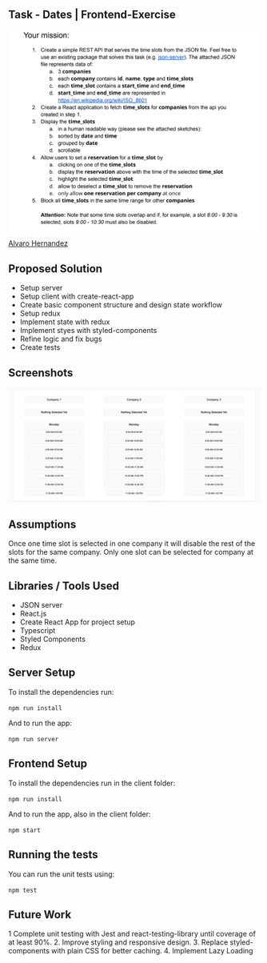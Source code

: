 ## Task - Dates | Frontend-Exercise

![task](assets/test.png)

[Alvaro Hernandez](mailto:alvarohernandezassens@gmail.com)

## Proposed Solution

- Setup server
- Setup client with create-react-app
- Create basic component structure and design state workflow
- Setup redux
- Implement state with redux
- Implement styes with styled-components
- Refine logic and fix bugs
- Create tests

## Screenshots

![Main](assets/Screenshot-1.png)

## Assumptions

Once one time slot is selected in one company it will disable the rest of the slots for the same company. Only one slot can be selected for company at the same time.

## Libraries / Tools Used

- JSON server
- React.js
- Create React App for project setup
- Typescript
- Styled Components
- Redux

## Server Setup

To install the dependencies run:

`npm run install`

And to run the app:

`npm run server`

## Frontend Setup

To install the dependencies run in the client folder:

`npm run install`

And to run the app, also in the client folder:

`npm start`

## Running the tests

You can run the unit tests using:

`npm test`

## Future Work

1  Complete unit testing with Jest and react-testing-library until coverage of at least 90%.
2. Improve styling and responsive design.
3. Replace styled-components with plain CSS for better caching.
4. Implement Lazy Loading
